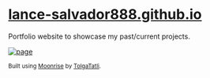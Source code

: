 # [lance-salvador888.github.io](https://lance-salvador888.github.io)
Portfolio website to showcase my past/current projects.

<a href=https://lance-salvador888.github.io>![page](https://github.com/user-attachments/assets/c5bd2343-5c18-4890-8ed6-94e4f1efecdd)</a>

<sub>Built using [Moonrise](https://github.com/TolgaTatli/Moonrise) by [TolgaTatli](https://github.com/TolgaTatli/).</sub> 
